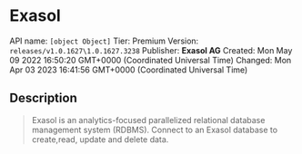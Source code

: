 # Exasol
API name: `[object Object]`
Tier: Premium
Version: `releases/v1.0.1627\1.0.1627.3238`
Publisher: **Exasol AG**
Created: Mon May 09 2022 16:50:20 GMT+0000 (Coordinated Universal Time)
Changed: Mon Apr 03 2023 16:41:56 GMT+0000 (Coordinated Universal Time)

## Description
> Exasol is an analytics-focused parallelized relational database management system (RDBMS). Connect to an Exasol database to create,read, update and delete data.

